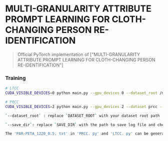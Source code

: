 # MULTI-GRANULARITY ATTRIBUTE PROMPT LEARNING FOR CLOTH-CHANGING PERSON RE-IDENTIFICATION

> Official PyTorch implementation of ["MULTI-GRANULARITY ATTRIBUTE PROMPT LEARNING FOR CLOTH-CHANGING PERSON RE-IDENTIFICATION"]


### Training

```sh
# LTCC
CUDA_VISIBLE_DEVICES=0 python main.py --gpu_devices 0 --dataset_root /media/data2/lx/cloth-changing/dataset --max_epoch 40 --save_dir ./savefile --save_checkpoint --reranking --ablation featandclo

# PRCC
CUDA_VISIBLE_DEVICES=2 python main.py --gpu_devices 2 --dataset prcc --dataset_root /media/data2/lx/cloth-changing/dataset --dataset_filename PRCC --max_epoch 40 --save_dir ./savefile --save_checkpoint --reranking --ablation featandclo

`--dataset_root` : replace `DATASET_ROOT` with your dataset root path

`--save_dir`: replace `SAVE_DIR` with the path to save log file and checkpoints

The 'PAR-PETA_1220_0.5. txt' in 'PRCC. py' and 'LTCC. py' can be generated through AAPAR（“https://github.com/IPMD2025/AAPAR/blob/main/demo_PETA_ltcc.py”、“https://github.com/IPMD2025/AAPAR/blob/main/demo_PETA_prcc.py”）
